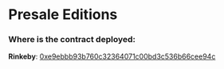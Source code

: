 # Presale Editions

### Where is the contract deployed:

**Rinkeby**: [0xe9ebbb93b760c32364071c00bd3c536b66cee94c](https://rinkeby.etherscan.io/address/0xe9ebbb93b760c32364071c00bd3c536b66cee94c)